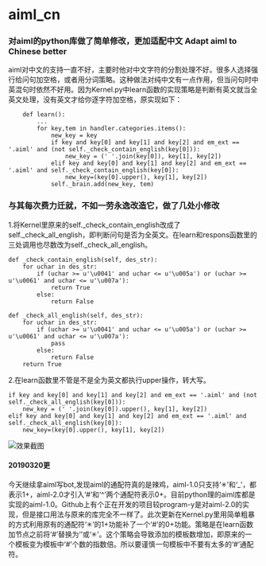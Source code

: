 # aiml_cn
### 对aiml的python库做了简单修改，更加适配中文 Adapt aiml to Chinese better 

aiml对中文的支持一直不好，主要时他对中文字符的分割处理不好。很多人选择强行给问句加空格，或者用分词策略。这种做法对纯中文有一点作用，但当问句时中英混句时依然不好用。因为Kernel.py中learn函数的实现策略是判断有英文就当全英文处理，没有英文才给你逐字符加空格，原实现如下：<br>
```
    def learn():
        ...
        for key,tem in handler.categories.items():
            new_key = key
            if key and key[0] and key[1] and key[2] and em_ext == '.aiml' and (not self._check_contain_english(key[0])):
                new_key = (' '.join(key[0]), key[1], key[2])
            elif key and key[0] and key[1] and key[2] and em_ext == '.aiml' and self._check_contain_english(key[0]):
                new_key=(key[0].upper(), key[1], key[2])
            self._brain.add(new_key, tem)
```

### 与其每次费力迁就，不如一劳永逸改造它，做了几处小修改
1.将Kernel里原来的self._check_contain_english改成了self._check_all_english，即判断问句是否为全英文。在learn和respons函数里的三处调用也尽数改为self._check_all_english。

```
def _check_contain_english(self, des_str):
    for uchar in des_str:
        if (uchar >= u'\u0041' and uchar <= u'\u005a') or (uchar >= u'\u0061' and uchar <= u'\u007a'):
            return True
        else:
            return False

```

```
def _check_all_english(self, des_str):
    for uchar in des_str:
        if (uchar >= u'\u0041' and uchar <= u'\u005a') or (uchar >= u'\u0061' and uchar <= u'\u007a'):
            pass
        else:
            return False
    return True
```

2.在learn函数里不管是不是全为英文都执行upper操作，转大写。
```
if key and key[0] and key[1] and key[2] and em_ext == '.aiml' and (not self._check_all_english(key[0])):
    new_key = (' '.join(key[0]).upper(), key[1], key[2])
elif key and key[0] and key[1] and key[2] and em_ext == '.aiml' and self._check_all_english(key[0]):
    new_key=(key[0].upper(), key[1], key[2])

```

![效果截图](https://raw.githubusercontent.com/xiaopangxia/aiml_cn/master/image/screenshot.PNG)




#### 20190320更
今天继续拿aiml写bot,发现aiml的通配符真的是辣鸡，aiml-1.0只支持‘✳’和‘_’，都表示1+，aiml-2.0才引入‘#’和‘^’两个通配符表示0+。目前python理的aiml库都是实现的aiml-1.0。Github上有个正在开发的项目较program-y是对aiml-2.0的实现，但是接口用法与原来的库完全不一样了。此次更新在Kernel.py里用简单粗暴的方式利用原有的通配符‘✳’的1+功能补了一个‘#’的0+功能。策略是在learn函数加节点之前将‘#’替换为‘’或‘✳’。这个策略会导致添加的模板数增加，即原来的一个模板变为模板中‘#’个数的指数倍。所以要谨慎一句模板中不要有太多的‘#’通配符。

